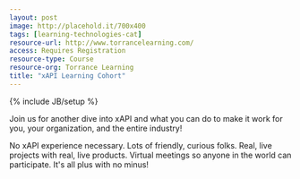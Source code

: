 ```yaml
---
layout: post
image: http://placehold.it/700x400
tags: [learning-technologies-cat]
resource-url: http://www.torrancelearning.com/
access: Requires Registration
resource-type: Course
resource-org: Torrance Learning
title: "xAPI Learning Cohort"
---
```

{% include JB/setup %}

Join us for another dive into xAPI and what you can do to make it work for you, your organization, and the entire industry!

No xAPI experience necessary. Lots of friendly, curious folks. Real, live projects with real, live products. Virtual meetings so anyone in the world can participate. It's all plus with no minus!
